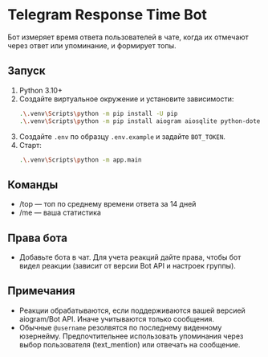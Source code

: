 # Telegram Response Time Bot

Бот измеряет время ответа пользователей в чате, когда их отмечают через ответ или упоминание, и формирует топы.

## Запуск

1. Python 3.10+
2. Создайте виртуальное окружение и установите зависимости:
   ```bash
   .\.venv\Scripts\python -m pip install -U pip
   .\.venv\Scripts\python -m pip install aiogram aiosqlite python-dotenv
   ```
3. Создайте `.env` по образцу `.env.example` и задайте `BOT_TOKEN`.
4. Старт:
   ```bash
   .\.venv\Scripts\python -m app.main
   ```

## Команды
- /top — топ по среднему времени ответа за 14 дней
- /me — ваша статистика

## Права бота
- Добавьте бота в чат. Для учета реакций дайте права, чтобы бот видел реакции (зависит от версии Bot API и настроек группы).

## Примечания
- Реакции обрабатываются, если поддерживаются вашей версией aiogram/Bot API. Иначе учитываются только сообщения.
- Обычные `@username` резолвятся по последнему виденному юзернейму. Предпочтительнее использовать упоминания через выбор пользователя (text_mention) или отвечать на сообщение.



